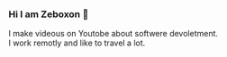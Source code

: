 ### Hi I am Zeboxon 👋
I make videous on Youtobe about softwere devoletment. <br/>
I work remotly and like to travel a lot.
